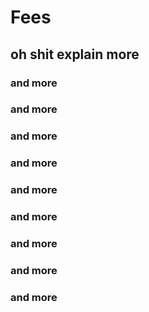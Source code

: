 # Fees

## oh shit explain more

### and more
### and more
### and more
### and more
### and more
### and more
### and more
### and more
### and more